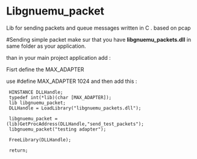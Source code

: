 Libgnuemu_packet
================

Lib for sending packets and queue messages written in C . based on pcap

#Sending simple packet 
make sur that you have <b>libgnuemu_packets.dll</b> in same folder as your application.

than in your main project application add :

Fisrt define the MAX_ADAPTER  

use #define MAX_ADAPTER 1024 
and then add this :

     HINSTANCE DLLHandle;
     typedef int(*lib)(char [MAX_ADAPTER]);
     lib libgnuemu_packet;
     DLLHandle = LoadLibrary("libgnuemu_packets.dll");

     libgnuemu_packet = (lib)GetProcAddress(DLLHandle,"send_test_packets");
     libgnuemu_packet("testing adapter");

     FreeLibrary(DLLHandle);

     return;
     
